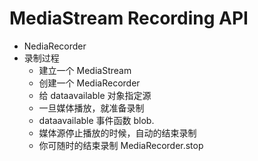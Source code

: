 # MediaStream Recording API

- NediaRecorder
- 录制过程
  - 建立一个 MediaStream
  - 创建一个 MediaRecorder
  - 给 dataavailable 对象指定源
  - 一旦媒体播放，就准备录制
  - dataavailable 事件函数 blob.
  - 媒体源停止播放的时候，自动的结束录制
  - 你可随时的结束录制  MediaRecorder.stop



